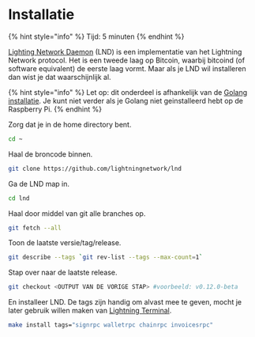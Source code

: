 # Installatie

{% hint style="info" %}
Tijd: 5 minuten
{% endhint %}

[Lighting Network Daemon](https://github.com/lightningnetwork/lnd#lightning-network-daemon) \(LND\) is een implementatie van het Lightning Network protocol. Het is een tweede laag op Bitcoin, waarbij bitcoind \(of software equivalent\) de eerste laag vormt. Maar als je LND wil installeren dan wist je dat waarschijnlijk al.

{% hint style="info" %}
Let op: dit onderdeel is afhankelijk van de [Golang installatie](https://docs.theroadtonode.com/raspberry-pi/algemene-dependencies-installeren#golang). Je kunt niet verder als je Golang niet geinstalleerd hebt op de Raspberry Pi.
{% endhint %}

Zorg dat je in de home directory bent.

```bash
cd ~
```

Haal de broncode binnen.

```bash
git clone https://github.com/lightningnetwork/lnd
```

Ga de LND map in.

```bash
cd lnd
```

Haal door middel van git alle branches op.

```bash
git fetch --all
```

Toon de laatste versie/tag/release.

```bash
git describe --tags `git rev-list --tags --max-count=1`
```

Stap over naar de laatste release.

```bash
git checkout <OUTPUT VAN DE VORIGE STAP> #voorbeeld: v0.12.0-beta
```

En installeer LND. De tags zijn handig om alvast mee te geven, mocht je later gebruik willen maken van [Lightning Terminal](https://docs.theroadtonode.com/lightning-extensies/lightning-terminal).

```bash
make install tags="signrpc walletrpc chainrpc invoicesrpc"
```

